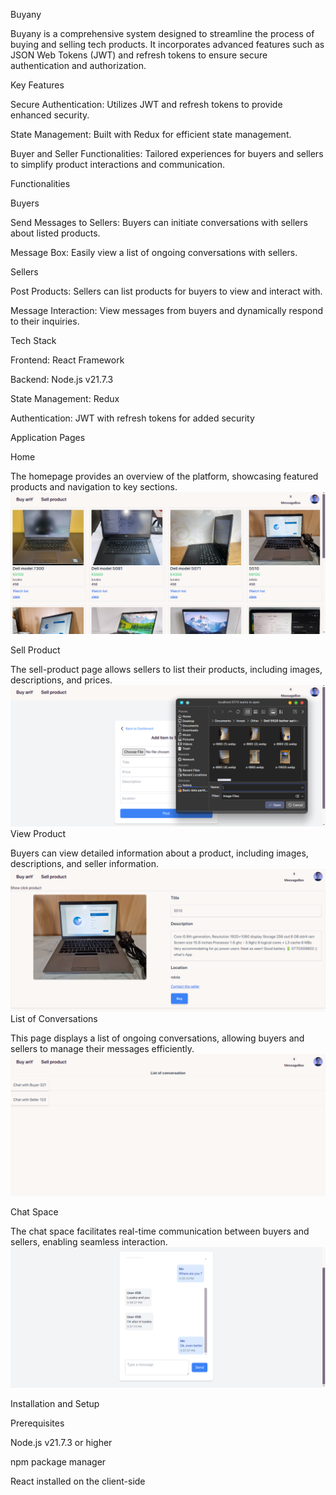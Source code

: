 Buyany

Buyany is a comprehensive system designed to streamline the process of buying and selling tech products. It incorporates advanced features such as JSON Web Tokens (JWT) and refresh tokens to ensure secure authentication and authorization.

Key Features

Secure Authentication: Utilizes JWT and refresh tokens to provide enhanced security.

State Management: Built with Redux for efficient state management.

Buyer and Seller Functionalities: Tailored experiences for buyers and sellers to simplify product interactions and communication.

Functionalities

Buyers

Send Messages to Sellers: Buyers can initiate conversations with sellers about listed products.

Message Box: Easily view a list of ongoing conversations with sellers.

Sellers

Post Products: Sellers can list products for buyers to view and interact with.

Message Interaction: View messages from buyers and dynamically respond to their inquiries.

Tech Stack

Frontend: React Framework

Backend: Node.js v21.7.3

State Management: Redux

Authentication: JWT with refresh tokens for added security

Application Pages

Home

The homepage provides an overview of the platform, showcasing featured products and navigation to key sections.
<img src="./client/public/home.png" />

Sell Product

The sell-product page allows sellers to list their products, including images, descriptions, and prices.
<img src="./client/public/Sell products.png" />
View Product

Buyers can view detailed information about a product, including images, descriptions, and seller information.
<img src="./client/public/view.png" />
List of Conversations

This page displays a list of ongoing conversations, allowing buyers and sellers to manage their messages efficiently.
<img src="./client/public/list.png" />

Chat Space

The chat space facilitates real-time communication between buyers and sellers, enabling seamless interaction.
<img src="./client/public/chatSpace.png" />

Installation and Setup

Prerequisites

Node.js v21.7.3 or higher

npm package manager

React installed on the client-side
